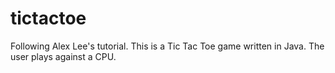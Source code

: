 # tictactoe
Following Alex Lee's tutorial. This is a Tic Tac Toe game written in Java.
The user plays against a CPU.